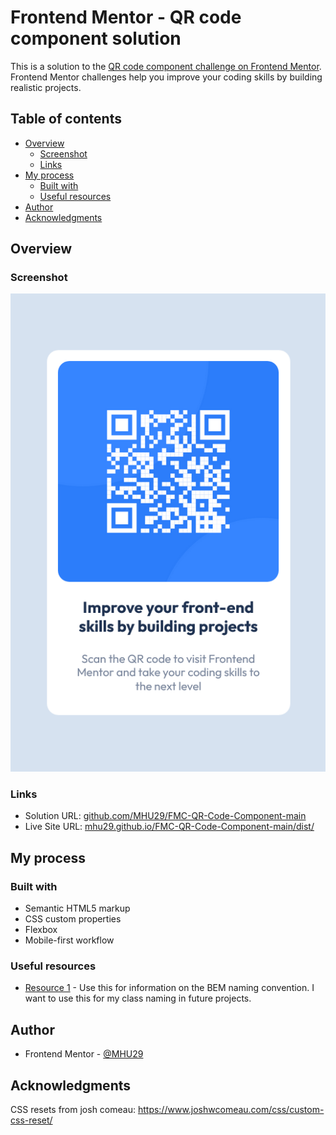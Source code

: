 # Frontend Mentor - QR code component solution

This is a solution to the [QR code component challenge on Frontend Mentor](https://www.frontendmentor.io/challenges/qr-code-component-iux_sIO_H). Frontend Mentor challenges help you improve your coding skills by building realistic projects. 

## Table of contents

- [Overview](#overview)
  - [Screenshot](#screenshot)
  - [Links](#links)
- [My process](#my-process)
  - [Built with](#built-with)
  - [Useful resources](#useful-resources)
- [Author](#author)
- [Acknowledgments](#acknowledgments)

## Overview

### Screenshot

![](/Screenshot%20Frontend%20Mentor%20QR%20code%20component.png)

### Links

- Solution URL: [github.com/MHU29/FMC-QR-Code-Component-main](https://github.com/MHU29/FMC-QR-Code-Component-main)
- Live Site URL: [mhu29.github.io/FMC-QR-Code-Component-main/dist/](https://mhu29.github.io/FMC-QR-Code-Component-main/dist/)

## My process

### Built with

- Semantic HTML5 markup
- CSS custom properties
- Flexbox
- Mobile-first workflow

### Useful resources

- [Resource 1](https://en.bem.info/methodology/naming-convention/) - Use this for information on the BEM naming convention. I want to use this for my class naming in future projects.

## Author

- Frontend Mentor - [@MHU29](https://www.frontendmentor.io/profile/MHU29)

## Acknowledgments
CSS resets from josh comeau: https://www.joshwcomeau.com/css/custom-css-reset/
